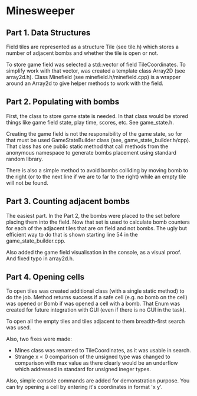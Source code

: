 Minesweeper
===========
Part 1. Data Structures
------
Field tiles are represented as a structure Tile (see tile.h) which stores a number of adjacent bombs and whether the tile is
open or not.

To store game field was selected a std::vector of field TileCoordinates. To simplify work with that vector, was created a template
class Array2D (see array2d.h). Class Minefield (see minefield.h/minefield.cpp) is a wrapper around an Array2d to give
helper methods to work with the field.

Part 2. Populating with bombs
-----------------------------
First, the class to store game state is needed. In that class would be stored things like game field state, play time,
scores, etc. See game_state.h.

Creating the game field is not the responsibility of the game state, so for that must be used GameStateBuilder class 
(see, game_state_builder.h/cpp). That class has one public static method that call methods from the anonymous namespace 
to generate bombs placement using standard random library.

There is also a simple method to avoid bombs colliding by moving bomb to the right (or to the next line if we are to far
to the right) while an empty tile will not be found.

Part 3. Counting adjacent bombs
-------------------------------
The easiest part. In the Part 2, the bombs were placed to the set before placing them into the field. Now that set is
used to calculate bomb counters for each of the adjacent tiles that are on field and not bombs. The ugly but efficient 
way to do that is shown starting line 54 in the game_state_builder.cpp.

Also added the game field visualisation in the console, as a visual proof. And fixed typo in array2d.h.

Part 4. Opening cells
---------------------
To open tiles was created additional class (with a single static method) to do the job. Method returns success if a safe
cell (e.g. no bomb on the cell) was opened or Bomb if was opened a cell with a bomb. That Enum was created for future 
integration with GUI (even if there is no GUI in the task).

To open all the empty tiles and tiles adjacent to them breadth-first search was used.

Also, two fixes were made: 
- Mines class was renamed to TileCoordinates, as it was usable in search.
- Strange x < 0 comparison of the unsigned type was changed to comparison with max value as there clearly would be an
underflow which addressed in standard for unsigned ineger types.

Also, simple console commands are added for demonstration purpose. You can try opening a cell by entering it's 
coordinates in format 'x y'.